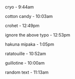 cryo - 9:44am

cotton candy - 10:03am

crohet - 12:49pm

ignore the above typo - 12:53pm

hakuna mipaka - 1:05pm

ratatouille - 10:52am

guillotine - 10:00am

random text - 11:13am